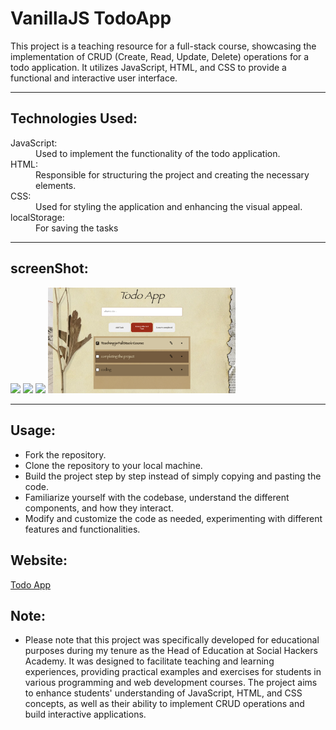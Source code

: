 # VanillaJS TodoApp

This project is a teaching resource for a full-stack course, showcasing the implementation of CRUD (Create, Read, Update, Delete) operations for a todo application. It utilizes JavaScript, HTML, and CSS to provide a functional and interactive user interface.

<hr/>

## Technologies Used:

<dl>
  <dt>JavaScript:</dt>
    <dd>Used to implement the functionality of the todo application.</dd>
  <dt>HTML:</dt>
    <dd>Responsible for structuring the project and creating the necessary elements.</dd>
  <dt>CSS:</dt>
    <dd>Used for styling the application and enhancing the visual appeal.</dd>
  <dt>localStorage:</dt>
     <dd>For saving the tasks</dd>

</dl>

<hr/>

## screenShot:

<img width="300px" src="./images/1.png">
<img width="300px" src="./images/2.png">
<img width="300px" src="./images/3.png">
<img width="300px" src="./images/4.png">

<hr/>

## Usage:

- Fork the repository.
- Clone the repository to your local machine.
- Build the project step by step instead of simply copying and pasting the code.
- Familiarize yourself with the codebase, understand the different components, and how they interact.
- Modify and customize the code as needed, experimenting with different features and functionalities.

## Website:
[Todo App](https://visionary-banoffee-3e06fe.netlify.app/)


## Note:

- Please note that this project was specifically developed for educational purposes during my tenure as the Head of Education at Social Hackers Academy. It was designed to facilitate teaching and learning experiences, providing practical examples and exercises for students in various programming and web development courses. The project aims to enhance students' understanding of JavaScript, HTML, and CSS concepts, as well as their ability to implement CRUD operations and build interactive applications.
